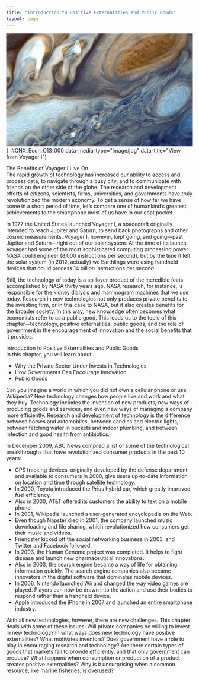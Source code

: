 ```yaml
---
title: "Introduction to Positive Externalities and Public Goods"
layout: page
---
```



<?cnx.eoc class="summary" title="Chapter Review"?>

<?cnx.eoc class="self-check-questions" title="Self-Check Questions"?>

<?cnx.eoc class="review-questions" title="Review Questions"?>

<?cnx.eoc class="critical-thinking" title="Critical Thinking Questions"?>

<?cnx.eoc class="problems" title="Problems"?>

<?cnx.eoc class="references" title="References"?>

 ![This image is a photograph of Jupiter taken from Voyager 1.](../resources/CNX_Econ_C13_000.jpg "Launched by NASA on September 5, 1977, Voyager 1&#x2019;s primary mission was to provide detailed images of Jupiter, Saturn, and their moons. It took this photograph of Jupiter on its journey. In August of 2012, Voyager I entered intersteller space&#x2014;the first human-made object to do so&#x2014;and it is expected to send data and images back to earth until 2025. Such a technological feat has a lot to do with economic principles. (Credit: modification of work by NASA/JPL)"){: #CNX_Econ_C13_000 data-media-type="image/jpg" data-title="View from Voyager I"}

<div data-type="note" class="economics bringhome" data-label="" markdown="1">
<div data-type="title">
The Benefits of Voyager I Live On
</div>
The rapid growth of technology has increased our ability to access and process data, to navigate through a busy city, and to communicate with friends on the other side of the globe. The research and development efforts of citizens, scientists, firms, universities, and governments have truly revolutionized the modern economy. To get a sense of how far we have come in a short period of time, let’s compare one of humankind’s greatest achievements to the smartphone most of us have in our coat pocket.

In 1977 the United States launched Voyager I, a spacecraft originally intended to reach Jupiter and Saturn, to send back photographs and other cosmic measurements. Voyager I, however, kept going, and going—past Jupiter and Saturn—right out of our solar system. At the time of its launch, Voyager had some of the most sophisticated computing processing power NASA could engineer (8,000 instructions per second), but by the time it left the solar system (in 2012, actually) we Earthlings were using handheld devices that could process 14 billion instructions per second.

Still, the technology of today is a spillover product of the incredible feats accomplished by NASA thirty years ago. NASA research, for instance, is responsible for the kidney dialysis and mammogram machines that we use today. Research in new technologies not only produces private benefits to the investing firm, or in this case to NASA, but it also creates benefits for the broader society. In this way, new knowledge often becomes what economists refer to as a public good. This leads us to the topic of this chapter—technology, positive externalities, public goods, and the role of government in the encouragement of innovation and the social benefits that it provides.

</div>

<div data-type="note" class="economics chapter-objectives" data-label="" markdown="1">
<div data-type="title">
Introduction to Positive Externalities and Public Goods
</div>
In this chapter, you will learn about:

* Why the Private Sector Under Invests in Technologies
* How Governments Can Encourage Innovation
* Public Goods

</div>

Can you imagine a world in which you did not own a cellular phone or use Wikipedia? New technology changes how people live and work and what they buy. Technology includes the invention of new products, new ways of producing goods and services, and even new ways of managing a company more efficiently. Research and development of technology is the difference between horses and automobiles, between candles and electric lights, between fetching water in buckets and indoor plumbing, and between infection and good health from antibiotics.

In December 2009, ABC News compiled a list of some of the technological breakthroughs that have revolutionized consumer products in the past 10 years:

* GPS tracking devices, originally developed by the defense department and available to consumers in 2000, give users up-to-date information on location and time through satellite technology.
* In 2000, Toyota introduced the Prius hybrid car, which greatly improved fuel efficiency.
* Also in 2000, AT&amp;T offered its customers the ability to text on a mobile phone.
* In 2001, Wikipedia launched a user-generated encyclopedia on the Web.
* Even though Napster died in 2001, the company launched music downloading and file sharing, which revolutionized how consumers get their music and videos.
* Friendster kicked off the social networking business in 2003, and Twitter and Facebook followed.
* In 2003, the Human Genome project was completed. It helps to fight disease and launch new pharmaceutical innovations.
* Also in 2003, the search engine became a way of life for obtaining information quickly. The search engine companies also became innovators in the digital software that dominates mobile devices.
* In 2006, Nintendo launched Wii and changed the way video games are played. Players can now be drawn into the action and use their bodies to respond rather than a handheld device.
* Apple introduced the iPhone in 2007 and launched an entire smartphone industry.

With all new technologies, however, there are new challenges. This chapter deals with some of these issues: Will private companies be willing to invest in new technology? In what ways does new technology have positive externalities? What motivates inventors? Does government have a role to play in encouraging research and technology? Are there certain types of goods that markets fail to provide efficiently, and that only government can produce? What happens when consumption or production of a product creates positive externalities? Why is it unsurprising when a common resource, like marine fisheries, is overused?

